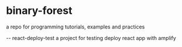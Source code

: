 # binary-forest
a repo for programming tutorials, examples and practices

-- react-deploy-test
  a project for testing deploy react app with amplify

